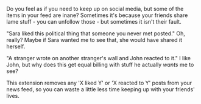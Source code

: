 Do you feel as if you need to keep up on social media, but some of the items in your feed are inane? Sometimes it's because your friends share lame stuff - you can unfollow those - but sometimes it isn't their fault.

"Sara liked this political thing that someone you never met posted." Oh, really? Maybe if Sara wanted me to see that, she would have shared it herself.

"A stranger wrote on another stranger's wall and John reacted to it." I like John, but why does this get equal billing with stuff he actually *wants* me to see?

This extension removes any 'X liked Y' or 'X reacted to Y' posts from your news feed, so you can waste a little less time keeping up with your friends' lives.